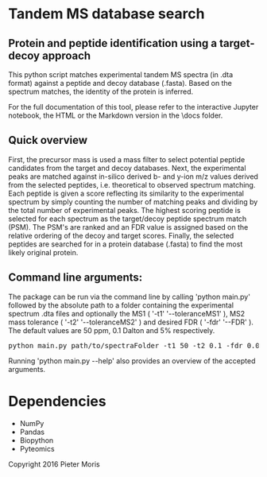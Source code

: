# Tandem MS database search
## Protein and peptide identification using a target-decoy approach

This python script matches experimental tandem MS spectra (in .dta format) against a peptide and decoy database (.fasta). Based on the spectrum matches, the identity of the protein is inferred.

For the full documentation of this tool, please refer to the interactive Jupyter notebook, the HTML or the Markdown version in the \docs folder.

## Quick overview

First, the precursor mass is used a mass filter to select potential peptide candidates from the target and decoy databases. 
Next, the experimental peaks are matched against in-silico derived b- and y-ion m/z values derived from the selected peptides, i.e. theoretical to observed spectrum matching.
Each peptide is given a score reflecting its similarity to the experimental spectrum by simply counting the number of matching peaks and dividing by the total number of experimental peaks.
The highest scoring peptide is selected for each spectrum as the target/decoy peptide spectrum match (PSM).
The PSM's are ranked and an FDR value is assigned based on the relative ordering of the decoy and target scores.
Finally, the selected peptides are searched for in a protein database (.fasta) to find the most likely original protein.

## Command line arguments:
The package can be run via the command line by calling 'python main.py' followed by the absolute path to a folder containing the experimental spectrum .dta files and optionally the MS1 ( '-t1' '--toleranceMS1' ), MS2 mass tolerance ( '-t2' '--toleranceMS2' ) and desired FDR ( '-fdr' '--FDR' ). The default values are 50 ppm, 0.1 Dalton and 5% respectively.

<pre>
python main.py path/to/spectraFolder -t1 50 -t2 0.1 -fdr 0.05
</pre>

Running 'python main.py --help' also provides an overview of the accepted arguments.

# Dependencies
- NumPy
- Pandas
- Biopython
- Pyteomics

Copyright 2016 Pieter Moris